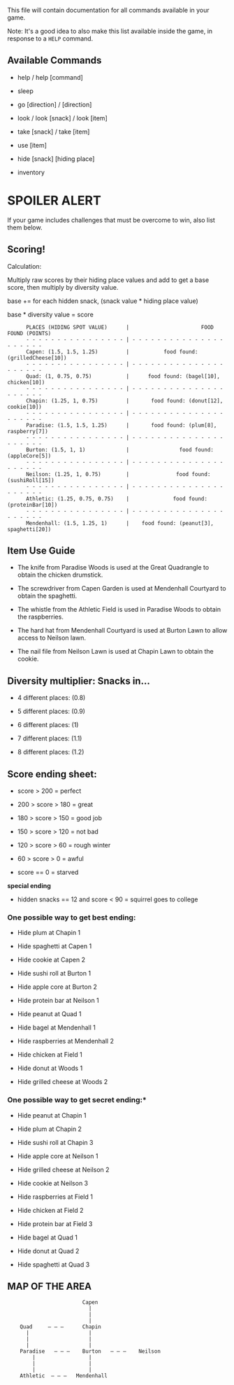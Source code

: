 This file will contain documentation for all commands available in your game.

Note:  It's a good idea to also make this list available inside the game, in response to a `HELP` command.

## Available Commands

  - help / help [command]

  - sleep

  - go [direction] / [direction]

  - look / look [snack] / look [item]

  - take [snack] / take [item]

  - use [item]

  - hide [snack] [hiding place]

  - inventory



# SPOILER ALERT

If your game includes challenges that must be overcome to win, also list them below.

## Scoring!

Calculation:

Multiply raw scores by their hiding place values and add to get a base score, then multiply by diversity value.

base += for each hidden snack, (snack value * hiding place value) 

base * diversity value = score

          PLACES (HIDING SPOT VALUE)      |                       FOOD FOUND (POINTS)
          - - - - - - - - - - - - - - - - | - - - - - - - - - - - - - - - - - - - - -
          Capen: (1.5, 1.5, 1.25)         |           food found: (grilledCheese[10])
          - - - - - - - - - - - - - - - - | - - - - - - - - - - - - - - - - - - - - -
          Quad: (1, 0.75, 0.75)           |      food found: (bagel[10], chicken[10])
          - - - - - - - - - - - - - - - - | - - - - - - - - - - - - - - - - - - - - -
          Chapin: (1.25, 1, 0.75)         |       food found: (donut[12], cookie[10])
          - - - - - - - - - - - - - - - - | - - - - - - - - - - - - - - - - - - - - -
          Paradise: (1.5, 1.5, 1.25)      |       food found: (plum[8], raspberry[7])
          - - - - - - - - - - - - - - - - | - - - - - - - - - - - - - - - - - - - - -
          Burton: (1.5, 1, 1)             |                food found: (appleCore[5])
          - - - - - - - - - - - - - - - - | - - - - - - - - - - - - - - - - - - - - -
          Neilson: (1.25, 1, 0.75)        |               food found: (sushiRoll[15])
          - - - - - - - - - - - - - - - - | - - - - - - - - - - - - - - - - - - - - -
          Athletic: (1.25, 0.75, 0.75)    |              food found: (proteinBar[10])
          - - - - - - - - - - - - - - - - | - - - - - - - - - - - - - - - - - - - - -
          Mendenhall: (1.5, 1.25, 1)      |    food found: (peanut[3], spaghetti[20])

## Item Use Guide
  - The knife from Paradise Woods is used at the Great Quadrangle to obtain the chicken drumstick.
  
  - The screwdriver from Capen Garden is used at Mendenhall Courtyard to obtain the spaghetti.

  - The whistle from the Athletic Field is used in Paradise Woods to obtain the raspberries.

  - The hard hat from Mendenhall Courtyard is used at Burton Lawn to allow access to Neilson lawn.

  - The nail file from Neilson Lawn is used at Chapin Lawn to obtain the cookie.

## Diversity multiplier: Snacks in...
  - 4 different places: (0.8)

  - 5 different places: (0.9)

  - 6 different places: (1)

  - 7 different places: (1.1)

  - 8 different places: (1.2)

## Score ending sheet:

  - score > 200 = perfect

  - 200 > score > 180 = great

  - 180 > score > 150 = good job

  - 150 > score > 120 = not bad

  - 120 > score > 60 = rough winter

  - 60 > score > 0 = awful 

  - score == 0 = starved


**special ending**

  - hidden snacks == 12 and score < 90 = squirrel goes to college 


### One possible way to get best ending:

  - Hide plum at Chapin 1

  - Hide spaghetti at Capen 1

  - Hide cookie at Capen 2

  - Hide sushi roll at Burton 1

  - Hide apple core at Burton 2

  - Hide protein bar at Neilson 1

  - Hide peanut at Quad 1

  - Hide bagel at Mendenhall 1

  - Hide raspberries at Mendenhall 2

  - Hide chicken at Field 1

  - Hide donut at Woods 1

  - Hide grilled cheese at Woods 2

### One possible way to get secret ending:*
  - Hide peanut at Chapin 1

  - Hide plum at Chapin 2

  - Hide sushi roll at Chapin 3

  - Hide apple core at Neilson 1

  - Hide grilled cheese at Neilson 2

  - Hide cookie at Neilson 3

  - Hide raspberries at Field 1
  
  - Hide chicken at Field 2

  - Hide protein bar at Field 3

  - Hide bagel at Quad 1

  - Hide donut at Quad 2

  - Hide spaghetti at Quad 3


## MAP OF THE AREA
                            Capen                    
                              |                       
                              |                         
                              |                        
        Quad     — — —      Chapin                     
          |                   |                      
          |                   |                       
          |                   |                         
        Paradise   — — —    Burton   — — —    Neilson  
            |                 |                       
            |                 |                        
            |                 |                          
        Athletic  — — —   Mendenhall                        


